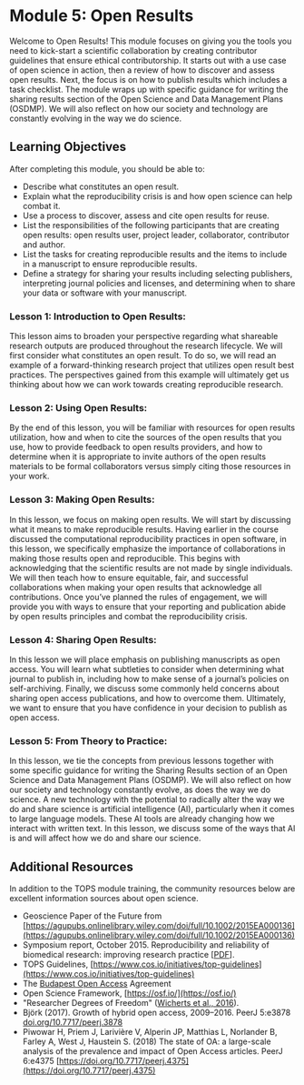 # Module 5: Open Results

Welcome to Open Results! This module focuses on giving you the tools you need to kick-start a scientific collaboration by creating contributor guidelines that ensure ethical contributorship. It starts out with a use case of open science in action, then a review of how to discover and assess open results. Next, the focus is on how to publish results which includes a task checklist. The module wraps up with specific guidance for writing the sharing results section of the Open Science and Data Management Plans (OSDMP). We will also reflect on how our society and technology are constantly evolving in the way we do science.

## Learning Objectives

After completing this module, you should be able to:
- Describe what constitutes an open result.
- Explain what the reproducibility crisis is and how open science can help combat it.
- Use a process to discover, assess and cite open results for reuse.
- List the responsibilities of the following participants that are creating open results: open results user, project leader, collaborator, contributor and author.
- List the tasks for creating reproducible results and the items to include in a manuscript to ensure reproducible results.
- Define a strategy for sharing your results including selecting publishers, interpreting journal policies and licenses, and determining when to share your data or software with your manuscript.

### Lesson 1: Introduction to Open Results:
This lesson aims to broaden your perspective regarding what shareable research outputs are produced throughout the research lifecycle. We will first consider what constitutes an open result. To do so, we will read an example of a forward-thinking research project that utilizes open result best practices. The perspectives gained from this example will ultimately get us thinking about how we can work towards creating reproducible research.

### Lesson 2: Using Open Results:
By the end of this lesson, you will be familiar with resources for open results utilization, how and when to cite the sources of the open results that you use, how to provide feedback to open results providers, and how to determine when it is appropriate to invite authors of the open results materials to be formal collaborators versus simply citing those resources in your work.

### Lesson 3: Making Open Results:
In this lesson, we focus on making open results. We will start by discussing what it means to make reproducible results. Having earlier in the course discussed the computational reproducibility practices in open software, in this lesson, we specifically emphasize the importance of collaborations in making those results open and reproducible. This begins with acknowledging that the scientific results are not made by single individuals. We will then teach how to ensure equitable, fair, and successful collaborations when making your open results that acknowledge all contributions. Once you’ve planned the rules of engagement, we will provide you with ways to ensure that your reporting and publication abide by open results principles and combat the reproducibility crisis.

### Lesson 4: Sharing Open Results:
In this lesson we will place emphasis on publishing manuscripts as open access. You will learn what subtleties to consider when determining what journal to publish in, including how to make sense of a journal’s policies on self-archiving. Finally, we discuss some commonly held concerns about sharing open access publications, and how to overcome them. Ultimately, we want to ensure that you have confidence in your decision to publish as open access.

### Lesson 5: From Theory to Practice:
In this lesson, we tie the concepts from previous lessons together with some specific guidance for writing the Sharing Results section of an Open Science and Data Management Plans (OSDMP). We will also reflect on how our society and technology constantly evolve, as does the way we do science. A new technology with the potential to radically alter the way we do and share science is artificial intelligence (AI), particularly when it comes to large language models. These AI tools are already changing how we interact with written text. In this lesson, we discuss some of the ways that AI is and will affect how we do and share our science.

## Additional Resources

In addition to the TOPS module training, the community resources below are excellent information sources about open science.
- Geoscience Paper of the Future from [https://agupubs.onlinelibrary.wiley.com/doi/full/10.1002/2015EA000136](https://agupubs.onlinelibrary.wiley.com/doi/full/10.1002/2015EA000136)
- Symposium report, October 2015. Reproducibility and reliability of biomedical research: improving research practice \[[PDF](https://acmedsci.ac.uk/viewFile/56314e40aac61.pdf)\].
- TOPS Guidelines, [https://www.cos.io/initiatives/top-guidelines](https://www.cos.io/initiatives/top-guidelines)
- The [Budapest Open Access](http://www.budapestopenaccessinitiative.org/read) Agreement
- Open Science Framework, [https://osf.io/](https://osf.io/)
- "Researcher Degrees of Freedom" ([Wicherts et al., 2016](https://doi.org/10/gc5sjn)).
- Björk (2017). Growth of hybrid open access, 2009–2016. PeerJ 5:e3878 [doi.org/10.7717/peerj.3878](https://doi.org/10.7717/peerj.3878)
- Piwowar H, Priem J, Larivière V, Alperin JP, Matthias L, Norlander B, Farley A, West J, Haustein S. (2018) The state of OA: a large-scale analysis of the prevalence and impact of Open Access articles. PeerJ 6:e4375 [https://doi.org/10.7717/peerj.4375](https://doi.org/10.7717/peerj.4375)
